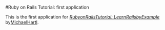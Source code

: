 #Ruby on Rails Tutorial: first application

This is the first application for
[*RubyonRailsTutorial: LearnRailsbyExample*](http://railstutorial.org/)
by[MichaelHartl](http://michaelhartl.com/).